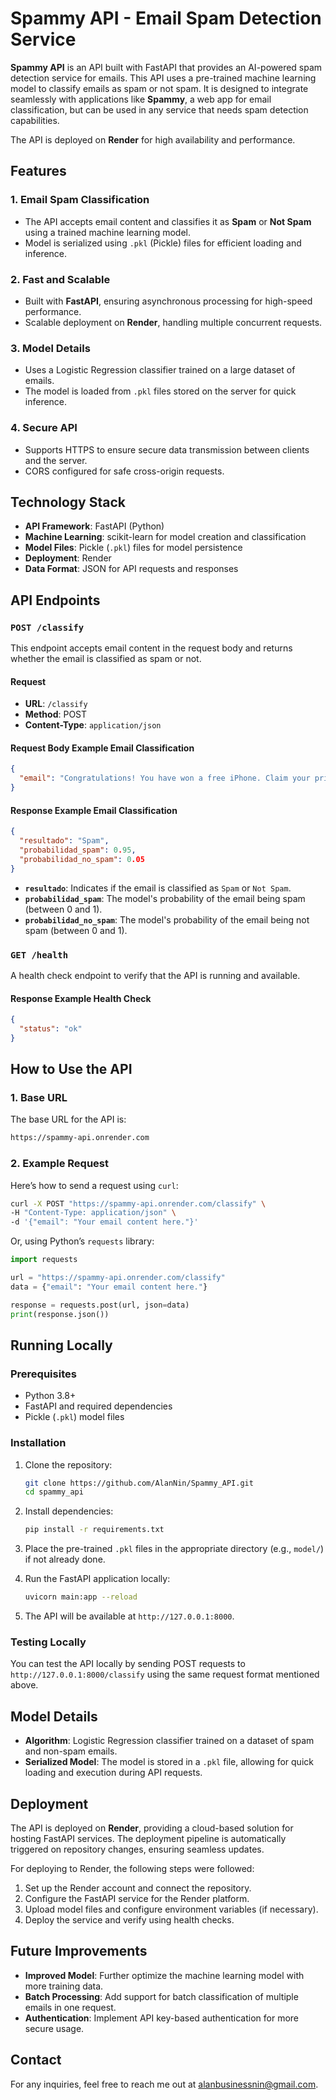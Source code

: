 # Spammy API - Email Spam Detection Service

**Spammy API** is an API built with FastAPI that provides an AI-powered spam detection service for emails. This API uses a pre-trained machine learning model to classify emails as spam or not spam. It is designed to integrate seamlessly with applications like **Spammy**, a web app for email classification, but can be used in any service that needs spam detection capabilities.

The API is deployed on **Render** for high availability and performance.

## Features

### 1. **Email Spam Classification**

- The API accepts email content and classifies it as **Spam** or **Not Spam** using a trained machine learning model.
- Model is serialized using `.pkl` (Pickle) files for efficient loading and inference.

### 2. **Fast and Scalable**

- Built with **FastAPI**, ensuring asynchronous processing for high-speed performance.
- Scalable deployment on **Render**, handling multiple concurrent requests.

### 3. **Model Details**

- Uses a Logistic Regression classifier trained on a large dataset of emails.
- The model is loaded from `.pkl` files stored on the server for quick inference.

### 4. **Secure API**

- Supports HTTPS to ensure secure data transmission between clients and the server.
- CORS configured for safe cross-origin requests.

## Technology Stack

- **API Framework**: FastAPI (Python)
- **Machine Learning**: scikit-learn for model creation and classification
- **Model Files**: Pickle (`.pkl`) files for model persistence
- **Deployment**: Render
- **Data Format**: JSON for API requests and responses

## API Endpoints

### `POST /classify`

This endpoint accepts email content in the request body and returns whether the email is classified as spam or not.

#### Request

- **URL**: `/classify`
- **Method**: POST
- **Content-Type**: `application/json`

#### Request Body Example Email Classification

```json
{
  "email": "Congratulations! You have won a free iPhone. Claim your prize now."
}
```

#### Response Example Email Classification

```json
{
  "resultado": "Spam",
  "probabilidad_spam": 0.95,
  "probabilidad_no_spam": 0.05
}
```

- **`resultado`**: Indicates if the email is classified as `Spam` or `Not Spam`.
- **`probabilidad_spam`**: The model's probability of the email being spam (between 0 and 1).
- **`probabilidad_no_spam`**: The model's probability of the email being not spam (between 0 and 1).

### `GET /health`

A health check endpoint to verify that the API is running and available.

#### Response Example Health Check

```json
{
  "status": "ok"
}
```

## How to Use the API

### 1. Base URL

The base URL for the API is:

```bash
https://spammy-api.onrender.com
```

### 2. Example Request

Here’s how to send a request using `curl`:

```bash
curl -X POST "https://spammy-api.onrender.com/classify" \
-H "Content-Type: application/json" \
-d '{"email": "Your email content here."}'
```

Or, using Python’s `requests` library:

```python
import requests

url = "https://spammy-api.onrender.com/classify"
data = {"email": "Your email content here."}

response = requests.post(url, json=data)
print(response.json())
```

## Running Locally

### Prerequisites

- Python 3.8+
- FastAPI and required dependencies
- Pickle (`.pkl`) model files

### Installation

1. Clone the repository:

   ```bash
   git clone https://github.com/AlanNin/Spammy_API.git
   cd spammy_api
   ```

2. Install dependencies:

   ```bash
   pip install -r requirements.txt
   ```

3. Place the pre-trained `.pkl` files in the appropriate directory (e.g., `model/`) if not already done.

4. Run the FastAPI application locally:

   ```bash
   uvicorn main:app --reload
   ```

5. The API will be available at `http://127.0.0.1:8000`.

### Testing Locally

You can test the API locally by sending POST requests to `http://127.0.0.1:8000/classify` using the same request format mentioned above.

## Model Details

- **Algorithm**: Logistic Regression classifier trained on a dataset of spam and non-spam emails.
- **Serialized Model**: The model is stored in a `.pkl` file, allowing for quick loading and execution during API requests.

## Deployment

The API is deployed on **Render**, providing a cloud-based solution for hosting FastAPI services. The deployment pipeline is automatically triggered on repository changes, ensuring seamless updates.

For deploying to Render, the following steps were followed:

1. Set up the Render account and connect the repository.
2. Configure the FastAPI service for the Render platform.
3. Upload model files and configure environment variables (if necessary).
4. Deploy the service and verify using health checks.

## Future Improvements

- **Improved Model**: Further optimize the machine learning model with more training data.
- **Batch Processing**: Add support for batch classification of multiple emails in one request.
- **Authentication**: Implement API key-based authentication for more secure usage.

## Contact

For any inquiries, feel free to reach me out at [alanbusinessnin@gmail.com](alanbusinessnin@gmail.com).
